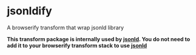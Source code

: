 # jsonldify

A browserify transform that wrap jsonld library

**This transform package is internally used by [jsonld](https://www.npmjs.org/package/jsonld). You do not need to add it to your browserify transform stack to use [jsonld](https://www.npmjs.org/package/jsonld)**